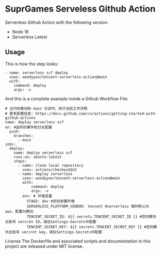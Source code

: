 # SuprGames Serveless Github Action
Serverless Github Action with the following version:

* Node 16
* Serverless Latest


## Usage
This is how the step looks:


    - name: serverless scf deploy
      uses: woodyyan/tencent-serverless-action@main
      with:
        command: deploy
        args: -v
And this is a complete example inside a Github Workflow File:

```
# 当代码推动到 main 分支时，执行当前工作流程
# 更多配置信息: https://docs.github.com/cn/actions/getting-started-with-github-actions
name: deploy serverless scf
on: #监听的事件和分支配置
  push:
    branches:
      - main 
jobs:
  deploy:
    name: deploy serverless scf
    runs-on: ubuntu-latest
    steps:
      - name: clone local repository
        uses: actions/checkout@v2
      - name: deploy serverless
        uses: woodyyan/tencent-serverless-action@main
        with:
            command: deploy
            args: -v
        env: # 环境变量
          STAGE: dev #您的部署环境
          SERVERLESS_PLATFORM_VENDOR: tencent #serverless 境外默认为 aws，配置为腾讯
          TENCENT_SECRET_ID: ${{ secrets.TENCENT_SECRET_ID }} #您的腾讯云账号 sercret ID，请在Settings-Secrets中配置
          TENCENT_SECRET_KEY: ${{ secrets.TENCENT_SECRET_KEY }} #您的腾讯云账号 sercret key，请在Settings-Secrets中配置

```


License
The Dockerfile and associated scripts and documentation in this project are released under MIT license.